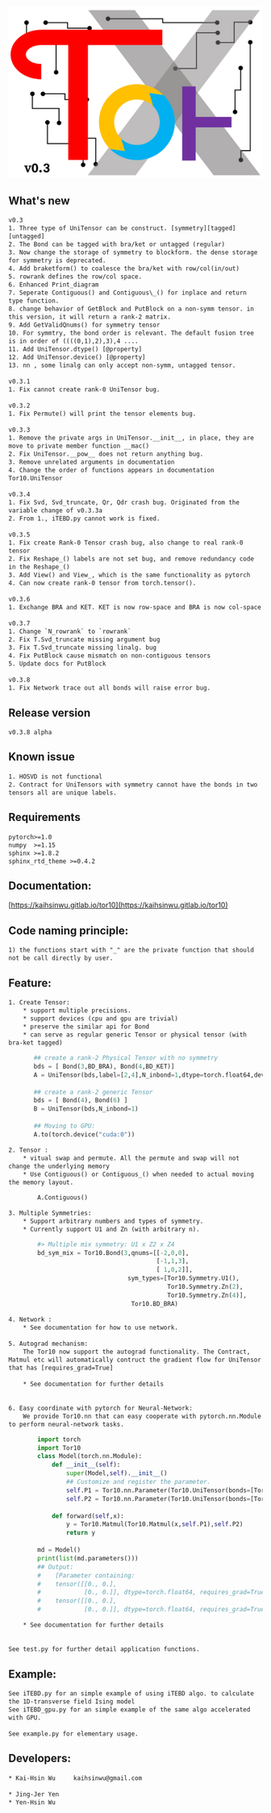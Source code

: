![alt text](./Tor10_icon.png)

## What's new
    v0.3
    1. Three type of UniTensor can be construct. [symmetry][tagged][untagged] 
    2. The Bond can be tagged with bra/ket or untagged (regular)
    3. Now change the storage of symmetry to blockform. the dense storage for symmetry is deprecated.
    4. Add braketform() to coalesce the bra/ket with row/col(in/out)
    5. rowrank defines the row/col space. 
    6. Enhanced Print_diagram
    7. Seperate Contiguous() and Contiguous\_() for inplace and return type function.
    8. change behavior of GetBlock and PutBlock on a non-symm tensor. in this version, it will return a rank-2 matrix.
    9. Add GetValidQnums() for symmetry tensor
    10. For symmtry, the bond order is relevant. The default fusion tree is in order of ((((0,1),2),3),4 ....
    11. Add UniTensor.dtype() [@property]
    12. Add UniTensor.device() [@property]
    13. nn , some linalg can only accept non-symm, untagged tensor. 

    v0.3.1    
    1. Fix cannot create rank-0 UniTensor bug.

    v0.3.2
    1. Fix Permute() will print the tensor elements bug.

    v0.3.3
    1. Remove the private args in UniTensor.__init__, in place, they are move to private member function __mac() 
    2. Fix UniTensor.__pow__ does not return anything bug. 
    3. Remove unrelated arguments in documentation
    4. Change the order of functions appears in documentation Tor10.UniTensor

    v0.3.4
    1. Fix Svd, Svd_truncate, Qr, Qdr crash bug. Originated from the variable change of v0.3.3a 
    2. From 1., iTEBD.py cannot work is fixed. 

    v0.3.5
    1. Fix create Rank-0 Tensor crash bug, also change to real rank-0 tensor
    2. Fix Reshape_() labels are not set bug, and remove redundancy code in the Reshape_()
    3. Add View() and View_, which is the same functionality as pytorch 
    4. Can now create rank-0 tensor from torch.tensor(). 

    v0.3.6
    1. Exchange BRA and KET. KET is now row-space and BRA is now col-space

    v0.3.7
    1. Change `N_rowrank` to `rowrank`
    2. Fix T.Svd_truncate missing argument bug
    3. Fix T.Svd_truncate missing linalg. bug
    4. Fix PutBlock cause mismatch on non-contiguous tensors
    5. Update docs for PutBlock

    v0.3.8
    1. Fix Network trace out all bonds will raise error bug.

## Release version
    v0.3.8 alpha

## Known issue
    1. HOSVD is not functional
    2. Contract for UniTensors with symmetry cannot have the bonds in two tensors all are unique labels.

## Requirements
    pytorch>=1.0
    numpy  >=1.15
    sphinx >=1.8.2
    sphinx_rtd_theme >=0.4.2 

## Documentation:

[https://kaihsinwu.gitlab.io/tor10](https://kaihsinwu.gitlab.io/tor10)

## Code naming principle:
    1) the functions start with "_" are the private function that should not be call directly by user.

## Feature:
        
    1. Create Tensor:
        * support multiple precisions.        
        * support devices (cpu and gpu are trivial)
        * preserve the similar api for Bond 
        * can serve as regular generic Tensor or physical tensor (with bra-ket tagged)
        
```python
       ## create a rank-2 Physical Tensor with no symmetry 
       bds = [ Bond(3,BD_BRA), Bond(4,BD_KET)]
       A = UniTensor(bds,label=[2,4],N_inbond=1,dtype=torch.float64,device=torch.device("cpu"))

       ## create a rank-2 generic Tensor 
       bds = [ Bond(4), Bond(6) ]
       B = UniTensor(bds,N_inbond=1)

       ## Moving to GPU:
       A.to(torch.device("cuda:0"))
```

    2. Tensor :
        * vitual swap and permute. All the permute and swap will not change the underlying memory
        * Use Contiguous() or Contiguous_() when needed to actual moving the memory layout.

```python
        A.Contiguous()
```

    3. Multiple Symmetries:
        * Support arbitrary numbers and types of symmetry.
        * Currently support U1 and Zn (with arbitrary n). 

```python
        #> Multiple mix symmetry: U1 x Z2 x Z4
        bd_sym_mix = Tor10.Bond(3,qnums=[[-2,0,0],
                                         [-1,1,3],
                                         [ 1,0,2]],
                                 sym_types=[Tor10.Symmetry.U1(),
                                            Tor10.Symmetry.Zn(2),
                                            Tor10.Symmetry.Zn(4)],
                                  Tor10.BD_BRA)
``` 
        
    4. Network :
        * See documentation for how to use network.

    5. Autograd mechanism:
        The Tor10 now support the autograd functionality. The Contract, Matmul etc will automatically contruct the gradient flow for UniTensor that has [requires_grad=True]
        
        * See documentation for further details


    6. Easy coordinate with pytorch for Neural-Network:
        We provide Tor10.nn that can easy cooperate with pytorch.nn.Module to perform neural-network tasks.

```python
        import torch
        import Tor10
        class Model(torch.nn.Module):
            def __init__(self):
                super(Model,self).__init__()
                ## Customize and register the parameter.
                self.P1 = Tor10.nn.Parameter(Tor10.UniTensor(bonds=[Tor10.Bond(2),Tor10.Bond(2)],rowrank=1))
                self.P2 = Tor10.nn.Parameter(Tor10.UniTensor(bonds=[Tor10.Bond(2),Tor10.Bond(2)],rowrank=1))
 
            def forward(self,x):
                y = Tor10.Matmul(Tor10.Matmul(x,self.P1),self.P2)
                return y

        md = Model()
        print(list(md.parameters()))
        ## Output:
        #    [Parameter containing:
        #    tensor([[0., 0.],
        #            [0., 0.]], dtype=torch.float64, requires_grad=True), Parameter containing:
        #    tensor([[0., 0.],
        #            [0., 0.]], dtype=torch.float64, requires_grad=True)]
```
        * See documentation for further details


    See test.py for further detail application functions.

## Example:

    See iTEBD.py for an simple example of using iTEBD algo. to calculate the 1D-transverse field Ising model 
    See iTEBD_gpu.py for an simple example of the same algo accelerated with GPU. 

    See example.py for elementary usage.

## Developers:

    * Kai-Hsin Wu     kaihsinwu@gmail.com

    * Jing-Jer Yen 
    * Yen-Hsin Wu 
